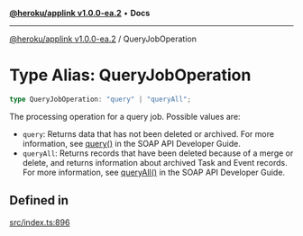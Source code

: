 [**@heroku/applink v1.0.0-ea.2**](../README.md) • **Docs**

***

[@heroku/applink v1.0.0-ea.2](../README.md) / QueryJobOperation

# Type Alias: QueryJobOperation

```ts
type QueryJobOperation: "query" | "queryAll";
```

The processing operation for a query job. Possible values are:
- `query`: Returns data that has not been deleted or archived. For more information, see [query()](https://developer.salesforce.com/docs/atlas.en-us.234.0.api.meta/api/sforce_api_calls_query.htm) in the SOAP API Developer Guide.
- `queryAll`: Returns records that have been deleted because of a merge or delete, and returns information about archived Task and Event records. For more information, see [queryAll()](https://developer.salesforce.com/docs/atlas.en-us.234.0.api.meta/api/sforce_api_calls_queryall.htm) in the SOAP API Developer Guide.

## Defined in

[src/index.ts:896](https://github.com/heroku/heroku-applink-nodejs/blob/3fb51da43e4d04227af35a3ae6f0781c0baa825b/src/index.ts#L896)
